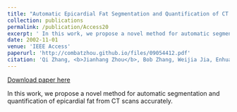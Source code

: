 ```yaml
---
title: "Automatic Epicardial Fat Segmentation and Quantification of CT Scans Using Dual U-Nets With a Morphological Processing Layer"
collection: publications
permalink: /publication/Access20
excerpt: ' In this work, we propose a novel method for automatic segmentation and quantification of epicardial fat from CT scans accurately.'
date: 2002-11-01
venue: 'IEEE Access'
paperurl: 'http://combatzhou.github.io/files/09054412.pdf'
citation: 'Qi Zhang, <b>Jianhang Zhou</b>, Bob Zhang, Weijia Jia, Enhua Wu (2020). &quot;Automatic Epicardial Fat Segmentation and Quantification of CT Scans Using Dual U-Nets With a Morphological Processing Layer.&quot; <i>IEEE Access</i>, 8, 128032-128041.'
---
```


[Download paper here](http://combatzhou.github.io/files/09054412.pdf)

In this work, we propose a novel method for automatic segmentation and quantification of epicardial fat from CT scans accurately.
